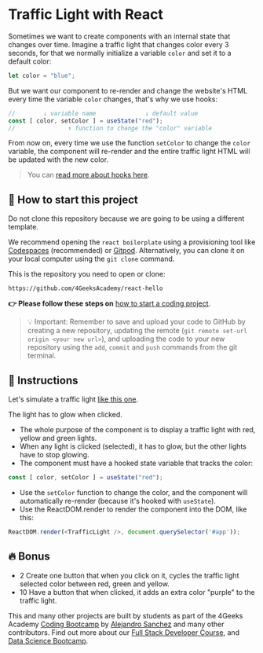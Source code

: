 <!-- hide -->
# Traffic Light with React
<!-- endhide -->

Sometimes we want to create components with an internal state that changes over time. Imagine a traffic light that changes color every 3 seconds, for that we normally initialize a variable `color` and set it to a default color:

```js
let color = "blue";
```

But we want our component to re-render and change the website's HTML every time the variable `color` changes, that's why we use hooks:

```js
//        ↓ variable name              ↓ default value
const [ color, setColor ] = useState("red");
//               ⬆ function to change the "color" variable
```

From now on, every time we use the function `setColor` to change the `color` variable, the component will re-render and the entire traffic light HTML will be updated with the new color. 

> You can [read more about hooks here](https://content.breatheco.de/lesson/react-hooks-explained).

## 🌱 How to start this project

Do not clone this repository because we are going to be using a different template.

We recommend opening the `react boilerplate` using a provisioning tool like [Codespaces](https://4geeks.com/lesson/what-is-github-codespaces) (recommended) or [Gitpod](https://4geeks.com/lesson/how-to-use-gitpod). Alternatively, you can clone it on your local computer using the `git clone` command.

This is the repository you need to open or clone:

```text
https://github.com/4GeeksAcademy/react-hello
```

**👉 Please follow these steps on** [how to start a coding project](https://4geeks.com/lesson/how-to-start-a-project).

> 💡 Important: Remember to save and upload your code to GitHub by creating a new repository, updating the remote (`git remote set-url origin <your new url>`), and uploading the code to your new repository using the `add`, `commit` and `push` commands from the git terminal.


## 📝 Instructions

Let's simulate a traffic light [like this one](https://github.com/breatheco-de/exercise-traffic-light-react/blob/master/preview.gif).

The light has to glow when clicked.

- The whole purpose of the component is to display a traffic light with red, yellow and green lights.
- When any light is clicked (selected), it has to glow, but the other lights have to stop glowing.
- The component must have a hooked state variable that tracks the color:

```js
const [ color, setColor ] = useState("red");
```

- Use the `setColor` function to change the color, and the component will automatically re-render (because it's hooked with `useState`).
- Use the ReactDOM.render to render the component into the DOM, like this:
  
```js
ReactDOM.render(<TrafficLight />, document.querySelector('#app'));
```

## 🔥 Bonus

+ 2 Create one button that when you click on it, cycles the traffic light selected color between red, green and yellow.  
+ 10 Have a button that when clicked, it adds an extra color "purple" to the traffic light.  

This and many other projects are built by students as part of the 4Geeks Academy [Coding Bootcamp](https://4geeksacademy.com/us/coding-bootcamp) by [Alejandro Sanchez](https://twitter.com/alesanchezr) and many other contributors. Find out more about our [Full Stack Developer Course](https://4geeksacademy.com/us/coding-bootcamps/part-time-full-stack-developer), and [Data Science Bootcamp](https://4geeksacademy.com/us/coding-bootcamps/datascience-machine-learning).
